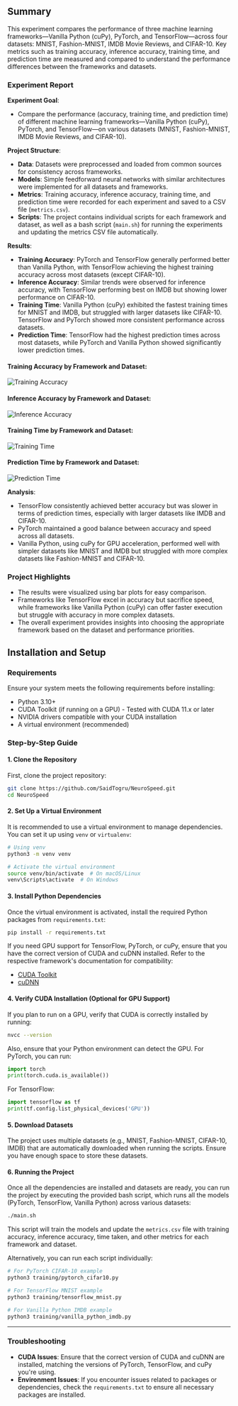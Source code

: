 ## Summary

This experiment compares the performance of three machine learning frameworks—Vanilla Python (cuPy), PyTorch, and TensorFlow—across four datasets: MNIST, Fashion-MNIST, IMDB Movie Reviews, and CIFAR-10. Key metrics such as training accuracy, inference accuracy, training time, and prediction time are measured and compared to understand the performance differences between the frameworks and datasets.

### Experiment Report

**Experiment Goal**:
- Compare the performance (accuracy, training time, and prediction time) of different machine learning frameworks—Vanilla Python (cuPy), PyTorch, and TensorFlow—on various datasets (MNIST, Fashion-MNIST, IMDB Movie Reviews, and CIFAR-10).

**Project Structure**:
- **Data**: Datasets were preprocessed and loaded from common sources for consistency across frameworks.
- **Models**: Simple feedforward neural networks with similar architectures were implemented for all datasets and frameworks.
- **Metrics**: Training accuracy, inference accuracy, training time, and prediction time were recorded for each experiment and saved to a CSV file (`metrics.csv`).
- **Scripts**: The project contains individual scripts for each framework and dataset, as well as a bash script (`main.sh`) for running the experiments and updating the metrics CSV file automatically.

**Results**:
- **Training Accuracy**: PyTorch and TensorFlow generally performed better than Vanilla Python, with TensorFlow achieving the highest training accuracy across most datasets (except CIFAR-10).
- **Inference Accuracy**: Similar trends were observed for inference accuracy, with TensorFlow performing best on IMDB but showing lower performance on CIFAR-10.
- **Training Time**: Vanilla Python (cuPy) exhibited the fastest training times for MNIST and IMDB, but struggled with larger datasets like CIFAR-10. TensorFlow and PyTorch showed more consistent performance across datasets.
- **Prediction Time**: TensorFlow had the highest prediction times across most datasets, while PyTorch and Vanilla Python showed significantly lower prediction times.

#### Training Accuracy by Framework and Dataset:
![Training Accuracy](results/training_accuracy.png)

#### Inference Accuracy by Framework and Dataset:
![Inference Accuracy](results/inference_accuracy.png)

#### Training Time by Framework and Dataset:
![Training Time](results/training_time.png)

#### Prediction Time by Framework and Dataset:
![Prediction Time](results/prediction_time.png)

**Analysis**:
- TensorFlow consistently achieved better accuracy but was slower in terms of prediction times, especially with larger datasets like IMDB and CIFAR-10.
- PyTorch maintained a good balance between accuracy and speed across all datasets.
- Vanilla Python, using cuPy for GPU acceleration, performed well with simpler datasets like MNIST and IMDB but struggled with more complex datasets like Fashion-MNIST and CIFAR-10.

### Project Highlights
- The results were visualized using bar plots for easy comparison.
- Frameworks like TensorFlow excel in accuracy but sacrifice speed, while frameworks like Vanilla Python (cuPy) can offer faster execution but struggle with accuracy in more complex datasets.
- The overall experiment provides insights into choosing the appropriate framework based on the dataset and performance priorities.


## Installation and Setup

### Requirements

Ensure your system meets the following requirements before installing:

- Python 3.10+
- CUDA Toolkit (if running on a GPU) - Tested with CUDA 11.x or later
- NVIDIA drivers compatible with your CUDA installation
- A virtual environment (recommended)

### Step-by-Step Guide

#### 1. Clone the Repository

First, clone the project repository:

```bash
git clone https://github.com/SaidTogru/NeuroSpeed.git
cd NeuroSpeed
```

#### 2. Set Up a Virtual Environment

It is recommended to use a virtual environment to manage dependencies. You can set it up using `venv` or `virtualenv`:

```bash
# Using venv
python3 -m venv venv

# Activate the virtual environment
source venv/bin/activate  # On macOS/Linux
venv\Scripts\activate  # On Windows
```

#### 3. Install Python Dependencies

Once the virtual environment is activated, install the required Python packages from `requirements.txt`:

```bash
pip install -r requirements.txt
```

If you need GPU support for TensorFlow, PyTorch, or cuPy, ensure that you have the correct version of CUDA and cuDNN installed. Refer to the respective framework's documentation for compatibility:

- [CUDA Toolkit](https://developer.nvidia.com/cuda-toolkit)
- [cuDNN](https://developer.nvidia.com/cudnn)

#### 4. Verify CUDA Installation (Optional for GPU Support)

If you plan to run on a GPU, verify that CUDA is correctly installed by running:

```bash
nvcc --version
```

Also, ensure that your Python environment can detect the GPU. For PyTorch, you can run:

```python
import torch
print(torch.cuda.is_available())
```

For TensorFlow:

```python
import tensorflow as tf
print(tf.config.list_physical_devices('GPU'))
```

#### 5. Download Datasets

The project uses multiple datasets (e.g., MNIST, Fashion-MNIST, CIFAR-10, IMDB) that are automatically downloaded when running the scripts. Ensure you have enough space to store these datasets.

#### 6. Running the Project

Once all the dependencies are installed and datasets are ready, you can run the project by executing the provided bash script, which runs all the models (PyTorch, TensorFlow, Vanilla Python) across various datasets:

```bash
./main.sh
```

This script will train the models and update the `metrics.csv` file with training accuracy, inference accuracy, time taken, and other metrics for each framework and dataset.

Alternatively, you can run each script individually:

```bash
# For PyTorch CIFAR-10 example
python3 training/pytorch_cifar10.py

# For TensorFlow MNIST example
python3 training/tensorflow_mnist.py

# For Vanilla Python IMDB example
python3 training/vanilla_python_imdb.py
```

---

### Troubleshooting

- **CUDA Issues**: Ensure that the correct version of CUDA and cuDNN are installed, matching the versions of PyTorch, TensorFlow, and cuPy you're using.
- **Environment Issues**: If you encounter issues related to packages or dependencies, check the `requirements.txt` to ensure all necessary packages are installed.
